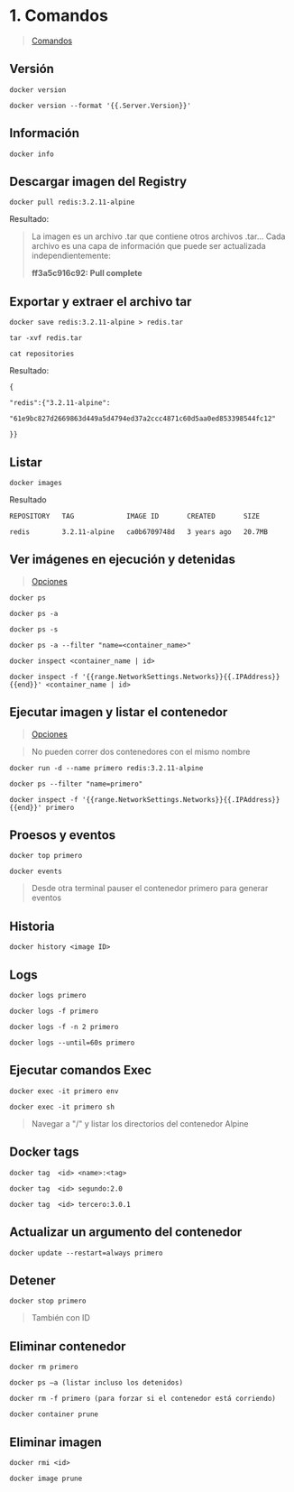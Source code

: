 # 1. Comandos <!-- omit in TOC -->

> [Comandos](https://www.docker.com/sites/default/files/d8/2019-09/docker-cheat-sheet.pdf )

## Versión
```vim
docker version

docker version --format '{{.Server.Version}}'
```

## Información
```vim
docker info
```

## Descargar imagen del Registry
```vim
docker pull redis:3.2.11-alpine
```

Resultado:
> La imagen es un archivo .tar que contiene otros archivos .tar... Cada archivo es una capa de información que puede ser actualizada independientemente:
>
> **ff3a5c916c92: Pull complete**

## Exportar y extraer el archivo tar
```vim
docker save redis:3.2.11-alpine > redis.tar

tar -xvf redis.tar

cat repositories
```
Resultado:
```vim
{

"redis":{"3.2.11-alpine":

"61e9bc827d2669863d449a5d4794ed37a2ccc4871c60d5aa0ed853398544fc12"

}}
```

## Listar
```vim
docker images
```
Resultado
```vim
REPOSITORY   TAG             IMAGE ID       CREATED       SIZE

redis        3.2.11-alpine   ca0b6709748d   3 years ago   20.7MB
```

## Ver imágenes en ejecución y detenidas
> [Opciones](https://docs.docker.com/engine/reference/commandline/ps/)

```vim
docker ps

docker ps -a

docker ps -s

docker ps -a --filter "name=<container_name>"

docker inspect <container_name | id>

docker inspect -f '{{range.NetworkSettings.Networks}}{{.IPAddress}}{{end}}' <container_name | id>
```

## Ejecutar imagen y listar el contenedor
> [Opciones](https://docs.docker.com/engine/reference/run/)

> No pueden correr dos contenedores con el mismo nombre

```vim
docker run -d --name primero redis:3.2.11-alpine

docker ps --filter "name=primero"

docker inspect -f '{{range.NetworkSettings.Networks}}{{.IPAddress}}{{end}}' primero
```

## Proesos y eventos
```vim
docker top primero

docker events
```

> Desde otra terminal pauser el contenedor primero para generar eventos

## Historia
```vim
docker history <image ID>
```
## Logs
```vim
docker logs primero

docker logs -f primero

docker logs -f -n 2 primero

docker logs --until=60s primero
```

## Ejecutar comandos Exec
```vim
docker exec -it primero env

docker exec -it primero sh
```
> Navegar a "/" y listar los directorios del contenedor Alpine

## Docker tags
```vim
docker tag  <id> <name>:<tag>

docker tag  <id> segundo:2.0

docker tag  <id> tercero:3.0.1
```

## Actualizar un argumento del contenedor
```vim
docker update --restart=always primero
```

## Detener
```vim
docker stop primero
```
> También con ID

## Eliminar contenedor
```vim
docker rm primero

docker ps –a (listar incluso los detenidos)

docker rm -f primero (para forzar si el contenedor está corriendo)

docker container prune

```
## Eliminar imagen
```vim
docker rmi <id>

docker image prune 
```
